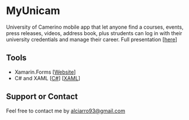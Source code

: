 # MyUnicam
University of Camerino mobile app that let anyone find a courses, events, press releases, videos, address book, plus strudents can log in with their university credentials and manage their career.
Full presentation [[here](http://www.slideshare.net/AlessioCiarrocchi/myunicam-presentation)]

## Tools
- Xamarin.Forms [[Website](https://www.xamarin.com/forms)]
- C# and XAML [[C#](https://msdn.microsoft.com/en-us/library/67ef8sbd.aspx)] [[XAML](https://msdn.microsoft.com/en-us/library/cc295302.aspx)]

## Support or Contact
Feel free to contact me by [alciarro93@gmail.com](mailto:alciarro93@gmail.com)
